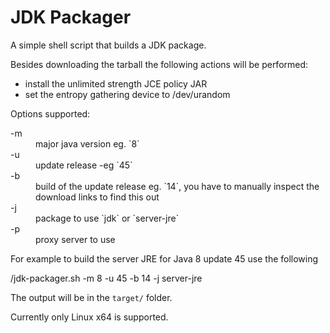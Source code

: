 JDK Packager
============

A simple shell script that builds a JDK package.

Besides downloading the tarball the following actions will be performed:

 * install the unlimited strength JCE policy JAR
 * set the entropy gathering device to /dev/urandom

Options supported:

<dl>
  <dt>-m</dt>
  <dd>major java version eg. `8`</dd>
  <dt>-u</dt>
  <dd>update release -eg `45`</dd>
  <dt>-b</dt>
  <dd>build of the update release eg. `14`, you have to manually inspect the download links to find this out</dd>
  <dt>-j</dt>
  <dd>package to use `jdk` or `server-jre`</dd>
  <dt>-p</dt>
  <dd>proxy server to use</dd>
</dl>

For example to build the server JRE for Java 8 update 45 use the following

   /jdk-packager.sh -m 8 -u 45 -b 14 -j server-jre

The output will be in the `target/` folder.

Currently only Linux x64 is supported.

